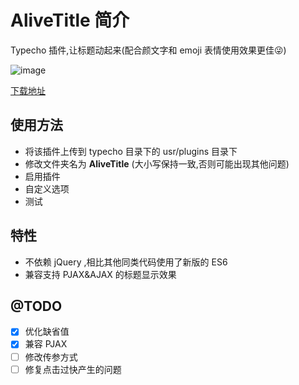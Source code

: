 # AliveTitle 简介

  Typecho 插件,让标题动起来(配合颜文字和 emoji 表情使用效果更佳😜)

  ![image](https://user-images.githubusercontent.com/80263760/184079283-2e8a4dd2-190d-4d6c-bab3-876a58a14e59.png)


  [下载地址](https://github.com/XYZ-dragon/AliveTitle/releases/tag/v1.0.1)

## 使用方法

- 将该插件上传到 typecho 目录下的 usr/plugins 目录下
- 修改文件夹名为 **AliveTitle** (大小写保持一致,否则可能出现其他问题)
- 启用插件
- 自定义选项
- 测试

## 特性

- 不依赖 jQuery ,相比其他同类代码使用了新版的 ES6
- 兼容支持 PJAX&AJAX 的标题显示效果

## @TODO

- [x] 优化缺省值
- [x] 兼容 PJAX
- [ ] 修改传参方式
- [ ] 修复点击过快产生的问题
